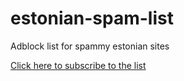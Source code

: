# estonian-spam-list
Adblock list for spammy estonian sites

[Click here to subscribe to the list](https://subscribe.adblockplus.org/?location=https://raw.githubusercontent.com/doomnoodles/estonian-spam-list/main/sites.txt&title=test)
